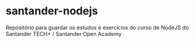 # santander-nodejs
Repositório para guardar os estudos e exercícios do curso de NodeJS do Santander TECH+ / Santander Open Academy
